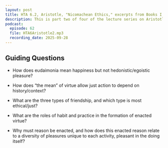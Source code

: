 ```yaml
---
layout: post
title: HTA 6.2, Aristotle, "Nicomachean Ethics," excerpts from Books I, II, and VIII
description: This is part two of four of the lecture series on Aristotle's "Nicomachean Ethics," excerpts from Books I, II, and VIII.
podcast:
  episode: 62
  file: HTA6Aristotle2.mp3
  recording_date: 2025-09-28
---
```


## Guiding Questions

* How does eudaimonia mean happiness but not hedonistic/egoistic pleasure?

* How does “the mean” of virtue allow just action to depend on history/context?

* What are the three types of friendship, and which type is most ethical/just?

* What are the roles of habit and practice in the formation of enacted virtue?

* Why must reason be enacted, and how does this enacted reason relate to a
diversity of pleasures unique to each activity, pleasant in the doing itself?
